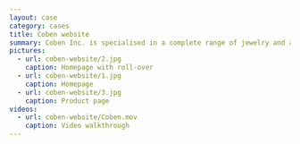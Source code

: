 ```yaml
---
layout: case
category: cases
title: Coben website
summary: Coben Inc. is specialised in a complete range of jewelry and accessories since 1988. With headquarter in Taiwan and manufacturing operation in Chang An, Dong Guan China, the are a global supplier for a wide range of jewelry in both classic and fashion designs.
pictures: 
  - url: coben-website/2.jpg
    caption: Homepage with roll-over
  - url: coben-website/1.jpg
    caption: Homepage
  - url: coben-website/3.jpg
    caption: Product page
videos:
  - url: coben-website/Coben.mov
    caption: Video walkthrough
---
```


